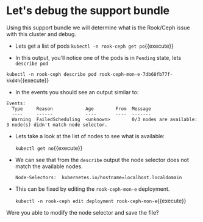 # Let's debug the support bundle

Using this support bundle we will determine what is the Rook/Ceph issue with this cluster and debug.

* Lets get a list of pods
`kubectl -n rook-ceph get po`{{execute}}

* In this output, you'll notice one of the pods is in `Pending` state, lets `describe pod`

`kubectl -n rook-ceph describe pod rook-ceph-mon-e-7db68fb77f-kkd4h`{{execute}}

* In the events you should see an output similar to:
```
Events:
  Type     Reason            Age        From  Message
  ----     ------            ----       ----  -------
  Warning  FailedScheduling  <unknown>        0/3 nodes are available: 3 node(s) didn't match node selector.
  ```

* Lets take a look at the list of nodes to see what is available:

  `kubectl get no`{{execute}}

* We can see that from the `describe` output the node selector does not match the available nodes.

  ```
  Node-Selectors:  kubernetes.io/hostname=localhost.localdomain
  ```

* This can be fixed by editing the `rook-ceph-mon-e` deployment.

  `kubectl -n rook-ceph edit deployment rook-ceph-mon-e`{{execute}}

Were you able to modify the node selector and save the file?